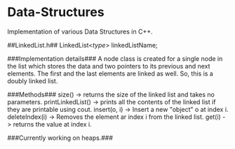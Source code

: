 # Data-Structures
Implementation of various Data Structures in C++.

##LinkedList.h##
LinkedList<*type*> linkedListName;

###Implementation details###
A node class is created for a single node in the list which stores the data and two pointers to its previous and next elements. The first and the last elements are linked as well.
So, this is a doubly linked list.

###Methods###
size() -> returns the size of the linked list and takes no parameters.
printLinkedList() -> prints all the contents of the linked list if they are printable using cout.
insert(o, i) -> Insert a new "object" o at index i.
deleteIndex(i) -> Removes the element ar index i from the linked list.
get(i) -> returns the value at index i.

###Currently working on heaps.###
